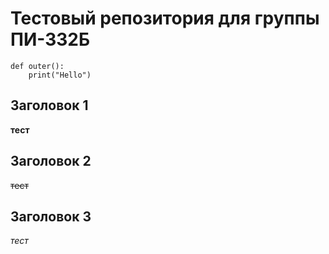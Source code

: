 # Тестовый репозитория для группы ПИ-332Б

```
def outer():
    print("Hello")
```

## Заголовок 1

**тест**

## Заголовок 2

~~тест~~

## Заголовок 3

_тест_